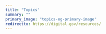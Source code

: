 ```yaml
---
title: "Topics"
summary: ""
primary_image: "topics-og-primary-image"
redirectto: https://digital.gov/resources/
---
```


